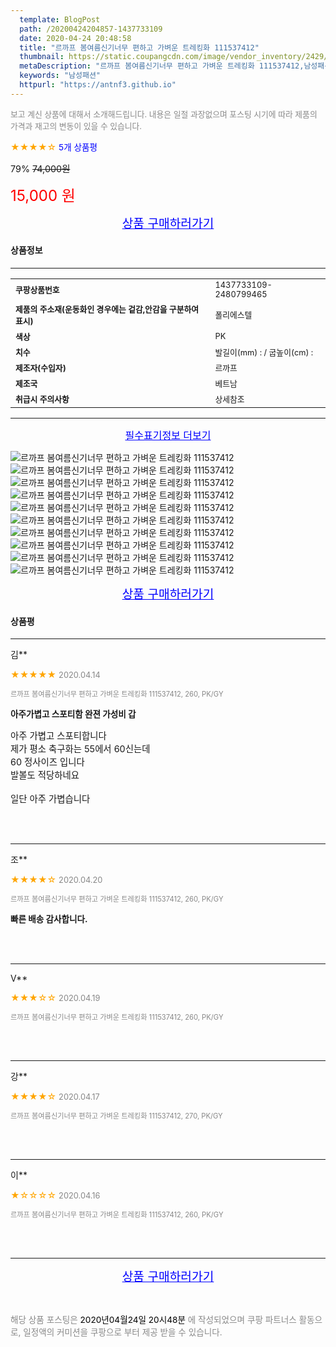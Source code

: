 ```yaml
---
  template: BlogPost
  path: /20200424204857-1437733109
  date: 2020-04-24 20:48:58
  title: "르까프 봄여름신기너무 편하고 가벼운 트레킹화 111537412"
  thumbnail: https://static.coupangcdn.com/image/vendor_inventory/2429/dab256281a9b99eef13b7b3a5e3c84ea46d48c872870e4fa7303729b7fb2.jpg
  metaDescription: "르까프 봄여름신기너무 편하고 가벼운 트레킹화 111537412,남성패션"
  keywords: "남성패션"
  httpurl: "https://antnf3.github.io"
---
```

  
<span style="color: #888;font-size:0.8rem">보고 계신 상품에 대해서 소개해드립니다.
내용은 일절 과장없으며 포스팅 시기에 따라 제품의 가격과 재고의 변동이 있을 수 있습니다.</span>
  
<span style="color: orange;">★★★★☆</span> <span style="color: blue;font-size: 0.85rem;">5개 상품평</span>

<span style="font-size: 0.9rem">79%</span> <span style="font-size: 0.9rem">~~74,000원~~</span>

<span style="color: red;font-size: 1.5rem;">15,000 원</span>



<p align="center"><a href="http://me2.do/5EfJLtOE" style="font-size: 1.2rem; color: blue;">상품 구매하러가기</a></p>

#### 상품정보

---

|                  |                       |
| ---------------- | --------------------- |
| **<span style="font-size:0.8rem;">쿠팡상품번호</span>** | <span style="font-size:0.8rem;">1437733109-2480799465</span> |
| **<span style="font-size:0.8rem;">제품의 주소재(운동화인 경우에는 겉감,안감을 구분하여 표시)</span>**    | <span style="font-size:0.8rem;">폴리에스텔</span>        |
| **<span style="font-size:0.8rem;">색상</span>**    | <span style="font-size:0.8rem;">PK</span>        |
| **<span style="font-size:0.8rem;">치수</span>**    | <span style="font-size:0.8rem;">발길이(mm) : / 굽높이(cm) :</span>        |
| **<span style="font-size:0.8rem;">제조자(수입자)</span>**    | <span style="font-size:0.8rem;">르까프</span>        |
| **<span style="font-size:0.8rem;">제조국</span>**    | <span style="font-size:0.8rem;">베트남</span>        |
| **<span style="font-size:0.8rem;">취급시 주의사항</span>**    | <span style="font-size:0.8rem;">상세참조</span>        |



---

<p align="center"><a href="http://me2.do/5EfJLtOE" style="font-size: 1rem; color: blue;">필수표기정보 더보기</a></p>

![르까프 봄여름신기너무 편하고 가벼운 트레킹화 111537412](http://thumbnail7.coupangcdn.com/thumbnails/remote/q89/image/vendor_inventory/f4b8/75d8266da84c84dbdbe593ade8615458a92119dfcdaedc24cfb5f84c8dd3.jpg)
![르까프 봄여름신기너무 편하고 가벼운 트레킹화 111537412](http://thumbnail7.coupangcdn.com/thumbnails/remote/q89/image/vendor_inventory/ff5c/5b6f7c04287970ae0a14074b8311f24c467df7999abd8cdf0fb743c938d9.jpg)
![르까프 봄여름신기너무 편하고 가벼운 트레킹화 111537412](http://thumbnail10.coupangcdn.com/thumbnails/remote/q89/image/vendor_inventory/73da/90e62c38b8b10a0bf7b1fc58230288fca17b4543d913fb1d828727eae8a7.jpg)
![르까프 봄여름신기너무 편하고 가벼운 트레킹화 111537412](http://thumbnail6.coupangcdn.com/thumbnails/remote/q89/image/vendor_inventory/58ca/52279874bd7ca61e855eeea592f5f3cad6a04e2a9ab463bd722d96541616.jpg)
![르까프 봄여름신기너무 편하고 가벼운 트레킹화 111537412](http://thumbnail10.coupangcdn.com/thumbnails/remote/q89/image/vendor_inventory/f808/ec96c420b6930b4043d25eb33d3c91f4b7594de35f7cf4b5148bfa105df9.jpg)
![르까프 봄여름신기너무 편하고 가벼운 트레킹화 111537412](http://thumbnail6.coupangcdn.com/thumbnails/remote/q89/image/vendor_inventory/25f1/6fb8d662be3992e1e10ffbf624ddfffa987fb802a7361d699c0514a92345.jpg)
![르까프 봄여름신기너무 편하고 가벼운 트레킹화 111537412](http://thumbnail6.coupangcdn.com/thumbnails/remote/q89/image/vendor_inventory/9641/73f2867aae212a3d7e33e5ec2fb16d07d4b5935de3c9f4eaf9a6c1206cdb.jpg)
![르까프 봄여름신기너무 편하고 가벼운 트레킹화 111537412](http://thumbnail10.coupangcdn.com/thumbnails/remote/q89/image/vendor_inventory/23a9/4f46f8d2a2ef43ab03e4a139e3a5de9968f5c12bdafe47862dde231be139.jpg)
![르까프 봄여름신기너무 편하고 가벼운 트레킹화 111537412](http://thumbnail8.coupangcdn.com/thumbnails/remote/q89/image/vendor_inventory/8ee0/f6502477bc5cb909bba335644bdd9973900a207e123b2c2dbba657c01cc0.jpg)
![르까프 봄여름신기너무 편하고 가벼운 트레킹화 111537412](http://thumbnail9.coupangcdn.com/thumbnails/remote/q89/image/vendor_inventory/f9e1/6316cb9c0622f687f30a93711ee68633ceaa1a893a305dbe35f8165b4533.png)

<p align="center"><a href="http://me2.do/5EfJLtOE" style="font-size: 1.2rem; color: blue;">상품 구매하러가기</a></p>

#### 상품평
  
---
  
김**
    
<span style="color: orange;">★★★★★</span> <span style="font-size:0.8rem;color: #888;">2020.04.14</span>
    
<span style="color: #888;font-size:0.7rem">르까프 봄여름신기너무 편하고 가벼운 트레킹화 111537412, 260, PK/GY</span>
    
<span style="font-size:0.85rem">**아주가볍고 스포티함 완젼 가성비 갑**</span>
    
<span style="font-size: 0.9rem;">아주 가볍고 스포티합니다<br/>제가 평소 축구화는 55에서 60신는데<br/>60 정사이즈 입니다<br/>발볼도 적당하네요<br/><br/>일단 아주 가볍습니다</span>
    
<br>
<br>

---
  
조**
    
<span style="color: orange;">★★★★☆</span> <span style="font-size:0.8rem;color: #888;">2020.04.20</span>
    
<span style="color: #888;font-size:0.7rem">르까프 봄여름신기너무 편하고 가벼운 트레킹화 111537412, 260, PK/GY</span>
    
<span style="font-size:0.85rem">**빠른 배송 감사합니다.**</span>
    

    
<br>
<br>

---
  
V**
    
<span style="color: orange;">★★★☆☆</span> <span style="font-size:0.8rem;color: #888;">2020.04.19</span>
    
<span style="color: #888;font-size:0.7rem">르까프 봄여름신기너무 편하고 가벼운 트레킹화 111537412, 260, PK/GY</span>
    

    

    
<br>
<br>

---
  
강**
    
<span style="color: orange;">★★★★☆</span> <span style="font-size:0.8rem;color: #888;">2020.04.17</span>
    
<span style="color: #888;font-size:0.7rem">르까프 봄여름신기너무 편하고 가벼운 트레킹화 111537412, 270, PK/GY</span>
    

    

    
<br>
<br>

---
  
이**
    
<span style="color: orange;">★☆☆☆☆</span> <span style="font-size:0.8rem;color: #888;">2020.04.16</span>
    
<span style="color: #888;font-size:0.7rem">르까프 봄여름신기너무 편하고 가벼운 트레킹화 111537412, 260, PK/GY</span>
    

    

    
<br>
<br>


  
---
  
<p align="center"><a href="http://me2.do/5EfJLtOE" style="font-size: 1.2rem; color: blue;">상품 구매하러가기</a></p>
  
<br>
  
<span style="font-size: 0.85rem; color: #888;">해당 상품 포스팅은 <span style="color: #000;"> 2020년04월24일 20시48분 </span> 에 작성되었으며 쿠팡 파트너스 활동으로, 일정액의 커미션을 쿠팡으로 부터 제공 받을 수 있습니다.</span>